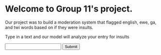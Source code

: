 <h1>Welcome to Group 11's project.</h1>
<p>Our project was to build a moderation system that flagged english, ewe, ga, and twi words based on if they were insults.</p>
<p>Type in a text and our model will analyze your entry for insults</p>




<form action="/form1">
    <input type="text" name="text" value="" required />
    <input type="submit">
</form>
